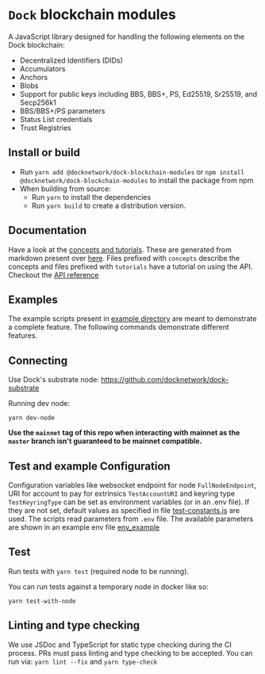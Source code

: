 # `Dock` blockchain modules

A JavaScript library designed for handling the following elements on the Dock blockchain:

- Decentralized Identifiers (DIDs)
- Accumulators
- Anchors
- Blobs
- Support for public keys including BBS, BBS+, PS, Ed25519, Sr25519, and Secp256k1
- BBS/BBS+/PS parameters
- Status List credentials
- Trust Registries

## Install or build

- Run `yarn add @docknetwork/dock-blockchain-modules` or `npm install @docknetwork/dock-blockchain-modules` to install the package from npm
- When building from source:
  - Run `yarn` to install the dependencies
  - Run `yarn build` to create a distribution version.

## Documentation

Have a look at the [concepts and tutorials](https://docknetwork.github.io/sdk/tutorials). These are generated from markdown
present over [here](./tutorials/src). Files prefixed with `concepts` describe the concepts and files prefixed with
`tutorials` have a tutorial on using the API.
Checkout the [API reference](https://docknetwork.github.io/sdk/reference)

## Examples

The example scripts present in [example directory](./example) are meant to demonstrate a complete feature. The following
commands demonstrate different features.

## Connecting

Use Dock's substrate node: https://github.com/docknetwork/dock-substrate

Running dev node:

```
yarn dev-node
```

**Use the `mainnet` tag of this repo when interacting with mainnet as the `master` branch isn't guaranteed to be mainnet compatible.**

## Test and example Configuration

Configuration variables like websocket endpoint for node `FullNodeEndpoint`, URI for account to pay for extrinsics `TestAccountURI`
and keyring type `TestKeyringType` can be set as environment variables (or in an .env file). If they are not set, default values as
specified in file [test-constants.js](./tests/test-constants.js) are used.
The scripts read parameters from `.env` file. The available parameters are shown in an example env file [env_example](env_example)

## Test

Run tests with `yarn test` (required node to be running).

You can run tests against a temporary node in docker like so:

```
yarn test-with-node
```

## Linting and type checking

We use JSDoc and TypeScript for static type checking during the CI process. PRs must pass linting and type checking to be accepted.
You can run via: `yarn lint --fix` and `yarn type-check`
